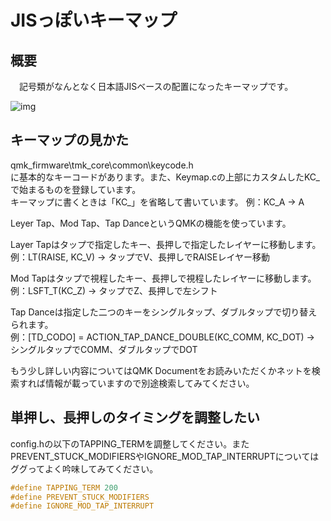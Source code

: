 # JISっぽいキーマップ

## 概要

　記号類がなんとなく日本語JISベースの配置になったキーマップです。  

![img](https://github.com/marksard/Keyboards/raw/master/stonehenge30/documents/_image/like_jis.png)  

## キーマップの見かた

qmk_firmware\tmk_core\common\keycode.h  
に基本的なキーコードがあります。また、Keymap.cの上部にカスタムしたKC_で始まるものを登録しています。  
キーマップに書くときは「KC_」を省略して書いています。
例：KC_A → A  

Leyer Tap、Mod Tap、Tap DanceというQMKの機能を使っています。  

Layer Tapはタップで指定したキー、長押しで指定したレイヤーに移動します。  
例：LT(RAISE, KC_V) → タップでV、長押しでRAISEレイヤー移動

Mod Tapはタップで視程したキー、長押しで視程したレイヤーに移動します。  
例：LSFT_T(KC_Z) → タップでZ、長押しで左シフト

Tap Danceは指定した二つのキーをシングルタップ、ダブルタップで切り替えられます。  
例：[TD_CODO] = ACTION_TAP_DANCE_DOUBLE(KC_COMM, KC_DOT) → シングルタップでCOMM、ダブルタップでDOT

もう少し詳しい内容についてはQMK Documentをお読みいただくかネットを検索すれば情報が載っていますので別途検索してみてください。  

## 単押し、長押しのタイミングを調整したい

config.hの以下のTAPPING_TERMを調整してください。またPREVENT_STUCK_MODIFIERSやIGNORE_MOD_TAP_INTERRUPTについてはググってよく吟味してみてください。  

```h
#define TAPPING_TERM 200
#define PREVENT_STUCK_MODIFIERS
#define IGNORE_MOD_TAP_INTERRUPT
```
